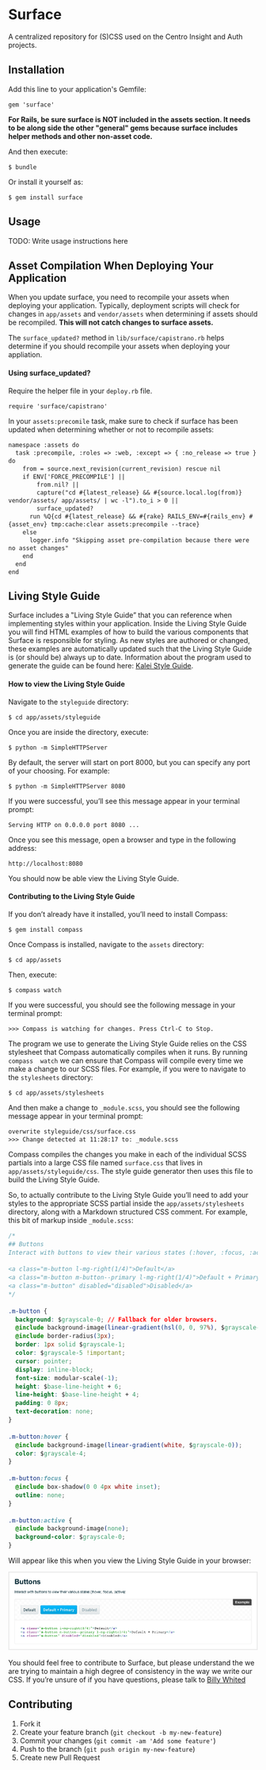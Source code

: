 # Surface

A centralized repository for (S)CSS used on the Centro Insight and Auth projects.

## Installation

Add this line to your application's Gemfile:

    gem 'surface'
    
**For Rails, be sure surface is NOT included in the assets section.  It needs to be along side the other "general" gems
because surface includes helper methods and other non-asset code.**

And then execute:

    $ bundle

Or install it yourself as:

    $ gem install surface

## Usage

TODO: Write usage instructions here

## Asset Compilation When Deploying Your Application

When you update surface, you need to recompile your assets
when deploying your application. Typically, deployment scripts will check
for changes in `app/assets` and `vendor/assets` when determining if assets
should be recompiled.  **This will not catch changes to surface assets.**

The `surface_updated?` method in `lib/surface/capistrano.rb` helps
determine if you should recompile your assets when deploying your
appliation.

#### Using surface_updated?
Require the helper file in your `deploy.rb` file.

    require 'surface/capistrano'

In your `assets:precomile` task, make sure to check if surface has been
updated when determining whether or not to recompile assets:

    namespace :assets do
      task :precompile, :roles => :web, :except => { :no_release => true } do
        from = source.next_revision(current_revision) rescue nil
        if ENV['FORCE_PRECOMPILE'] ||
            from.nil? ||
            capture("cd #{latest_release} && #{source.local.log(from)} vendor/assets/ app/assets/ | wc -l").to_i > 0 ||
            surface_updated?
          run %Q{cd #{latest_release} && #{rake} RAILS_ENV=#{rails_env} #{asset_env} tmp:cache:clear assets:precompile --trace}
        else
          logger.info "Skipping asset pre-compilation because there were no asset changes"
        end
      end
    end

## Living Style Guide

Surface includes a ‟Living Style Guide” that you can reference when 
implementing styles within your application. Inside the Living Style Guide you 
will find HTML examples of how to build the various components that 
Surface is responsible for styling. As new styles are authored or 
changed, these examples are automatically updated such that the Living Style 
Guide is (or should be) always up to date. Information about the 
program used to generate the guide can be found here: [Kalei Style Guide](http://kaleistyleguide.com/).

#### How to view the Living Style Guide

Navigate to the `styleguide` directory: 

    $ cd app/assets/styleguide

Once you are inside the directory, execute:

    $ python -m SimpleHTTPServer

By default, the server will start on port 8000, but you can specify any 
port of your choosing. For example: 

    $ python -m SimpleHTTPServer 8080

If you were successful, you’ll see this message appear in your 
terminal prompt:  

    Serving HTTP on 0.0.0.0 port 8080 ...

Once you see this message, open a browser and type in the following 
address:

    http://localhost:8080

You should now be able view the Living Style Guide.

####  Contributing to the Living Style Guide

If you don’t already have it installed, you’ll need to install Compass:

    $ gem install compass

Once Compass is installed, navigate to the `assets` directory: 

    $ cd app/assets

Then, execute:

    $ compass watch

If you were successful, you should see the following message in your 
terminal prompt:

    >>> Compass is watching for changes. Press Ctrl-C to Stop.

The program we use to generate the Living Style Guide relies on the 
CSS stylesheet that Compass automatically compiles when it runs. By running `compass 
watch` we can ensure that Compass will compile every time we make a 
change to our SCSS files. For example, if you were to navigate to the 
`stylesheets` directory: 

    $ cd app/assets/stylesheets

And then make a change to `_module.scss`, you should see the following 
message appear in your terminal prompt: 

    overwrite styleguide/css/surface.css 
    >>> Change detected at 11:28:17 to: _module.scss

Compass compiles the changes you make in each of the individual SCSS partials into 
a large CSS file named `surface.css` that lives in `app/assets/styleguide/css`.
The style guide generator then uses this file to build the Living Style 
Guide. 

So, to actually contribute to the Living Style Guide you’ll need to add 
your styles to the appropriate SCSS partial inside the 
`app/assets/stylesheets` directory, along with a Markdown structured CSS 
comment. For example, this bit of markup inside `_module.scss`:

```css
/*
## Buttons
Interact with buttons to view their various states (:hover, :focus, :active):

<a class="m-button l-mg-right(1/4)">Default</a>
<a class="m-button m-button--primary l-mg-right(1/4)">Default + Primary</a>
<a class="m-button" disabled="disabled">Disabled</a>
*/

.m-button {
  background: $grayscale-0; // Fallback for older browsers.
  @include background-image(linear-gradient(hsl(0, 0, 97%), $grayscale-0));
  @include border-radius(3px);
  border: 1px solid $grayscale-1;
  color: $grayscale-5 !important;
  cursor: pointer;
  display: inline-block;
  font-size: modular-scale(-1);
  height: $base-line-height + 6;
  line-height: $base-line-height + 4;
  padding: 0 8px;
  text-decoration: none;
}

.m-button:hover {
  @include background-image(linear-gradient(white, $grayscale-0));
  color: $grayscale-4;
}

.m-button:focus {
  @include box-shadow(0 0 4px white inset);
  outline: none;
}

.m-button:active {
  @include background-image(none);
  background-color: $grayscale-0;
}
```

Will appear like this when you view the Living Style Guide in your 
browser:

![Example of CSS buttons rendered by the Kalei Style Guide engine](/readme-images/kalei-example.png)

You should feel free to contribute to Surface, but please understand the 
we are trying to maintain a high degree of consistency in the way we 
write our CSS. If you’re unsure of if you have questions, please talk to 
[Billy Whited](mailto:billy.whited@centro.net)

## Contributing

1. Fork it
2. Create your feature branch (`git checkout -b my-new-feature`)
3. Commit your changes (`git commit -am 'Add some feature'`)
4. Push to the branch (`git push origin my-new-feature`)
5. Create new Pull Request
